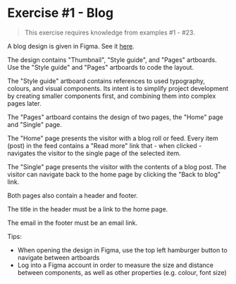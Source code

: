 # Exercise #1 - Blog

> This exercise requires knowledge from examples #1 - #23.

A blog design is given in Figma. See it [here](https://www.figma.com/file/B522vtVzrm18rqefgIYy3q/Exercise-Blog?node-id=7%3A911).

The design contains "Thumbnail", "Style guide", and "Pages" artboards. Use the "Style guide" and "Pages" artboards to code the layout.

The "Style guide" artboard contains references to used typography, colours, and visual components. Its intent is to simplify project development by creating smaller components first, and combining them into complex pages later.

The "Pages" artboard contains the design of two pages, the "Home" page and "Single" page.

The "Home" page presents the visitor with a blog roll or feed. Every item (post) in the feed contains a "Read more" link that - when clicked - navigates the visitor to the single page of the selected item.

The "Single" page presents the visitor with the contents of a blog post. The visitor can navigate back to the home page by clicking the "Back to blog" link.

Both pages also contain a header and footer.

The title in the header must be a link to the home page.

The email in the footer must be an email link.

Tips:

* When opening the design in Figma, use the top left hamburger button to navigate between artboards
* Log into a Figma account in order to measure the size and distance between components, as well as other properties (e.g. colour, font size)
